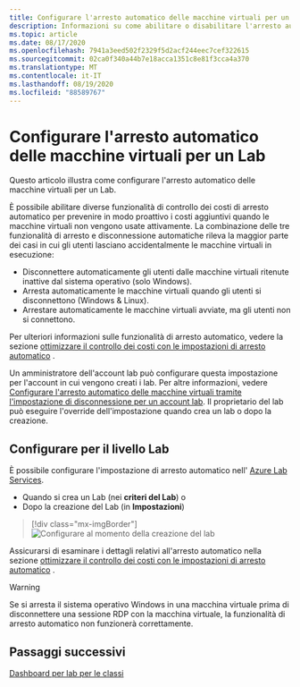 ```yaml
---
title: Configurare l'arresto automatico delle macchine virtuali per un Lab in Azure Lab Services
description: Informazioni su come abilitare o disabilitare l'arresto automatico delle macchine virtuali al termine di una connessione desktop remota.
ms.topic: article
ms.date: 08/17/2020
ms.openlocfilehash: 7941a3eed502f2329f5d2acf244eec7cef322615
ms.sourcegitcommit: 02ca0f340a44b7e18acca1351c8e81f3cca4a370
ms.translationtype: MT
ms.contentlocale: it-IT
ms.lasthandoff: 08/19/2020
ms.locfileid: "88589767"
---
```

# <a name="configure-automatic-shutdown-of-vms-for-a-lab"></a>Configurare l'arresto automatico delle macchine virtuali per un Lab

Questo articolo illustra come configurare l'arresto automatico delle macchine virtuali per un Lab.

È possibile abilitare diverse funzionalità di controllo dei costi di arresto automatico per prevenire in modo proattivo i costi aggiuntivi quando le macchine virtuali non vengono usate attivamente. La combinazione delle tre funzionalità di arresto e disconnessione automatiche rileva la maggior parte dei casi in cui gli utenti lasciano accidentalmente le macchine virtuali in esecuzione:
 
* Disconnettere automaticamente gli utenti dalle macchine virtuali ritenute inattive dal sistema operativo (solo Windows).
* Arresta automaticamente le macchine virtuali quando gli utenti si disconnettono (Windows & Linux).
* Arrestare automaticamente le macchine virtuali avviate, ma gli utenti non si connettono.

Per ulteriori informazioni sulle funzionalità di arresto automatico, vedere la sezione [ottimizzare il controllo dei costi con le impostazioni di arresto automatico](cost-management-guide.md#maximize-cost-control-with-auto-shutdown-settings) .

Un amministratore dell'account lab può configurare questa impostazione per l'account in cui vengono creati i lab. Per altre informazioni, vedere [Configurare l'arresto automatico delle macchine virtuali tramite l'impostazione di disconnessione per un account lab](how-to-configure-lab-accounts.md). Il proprietario del lab può eseguire l'override dell'impostazione quando crea un lab o dopo la creazione. 

## <a name="configure-for-the-lab-level"></a>Configurare per il livello Lab

È possibile configurare l'impostazione di arresto automatico nell' [Azure Lab Services](https://labs.azure.com/).

* Quando si crea un Lab (nei **criteri del Lab**) o
* Dopo la creazione del Lab (in **Impostazioni**)

> [!div class="mx-imgBorder"]
> ![Configurare al momento della creazione del lab](./media/how-to-enable-shutdown-disconnect/configure-lab-creation.png)

Assicurarsi di esaminare i dettagli relativi all'arresto automatico nella sezione [ottimizzare il controllo dei costi con le impostazioni di arresto automatico](cost-management-guide.md#maximize-cost-control-with-auto-shutdown-settings) .

> [!WARNING]
> Se si arresta il sistema operativo Windows in una macchina virtuale prima di disconnettere una sessione RDP con la macchina virtuale, la funzionalità di arresto automatico non funzionerà correttamente.  

## <a name="next-steps"></a>Passaggi successivi

[Dashboard per lab per le classi](use-dashboard.md)
